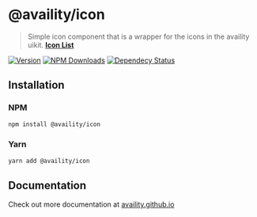 # @availity/icon

> Simple icon component that is a wrapper for the icons in the availity uikit. **[Icon List](http://availity.github.io/availity-uikit/v4/icons)**

[![Version](https://img.shields.io/npm/v/@availity/icon.svg?style=for-the-badge)](https://www.npmjs.com/package/@availity/icon)
[![NPM Downloads](https://img.shields.io/npm/dt/@availity/icon.svg?style=for-the-badge)](https://www.npmjs.com/package/@availity/icon)
[![Dependecy Status](https://img.shields.io/librariesio/release/npm/@availity/icon?style=for-the-badge)](https://github.com/Availity/availity-react/blob/master/packages/icon/package.json)

## Installation

### NPM

```bash
npm install @availity/icon
```

### Yarn

```bash
yarn add @availity/icon
```

## Documentation

Check out more documentation at [availity.github.io](https://availity.github.io/availity-react/components/icon)
